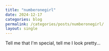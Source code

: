 ```yaml
---
title: "numberonegirl"
date: 2024-12-17
categories: blog
permalink: /categories/posts/numberonegirl/
layout: single
---
```

Tell me that I'm special, tell me I look pretty...
